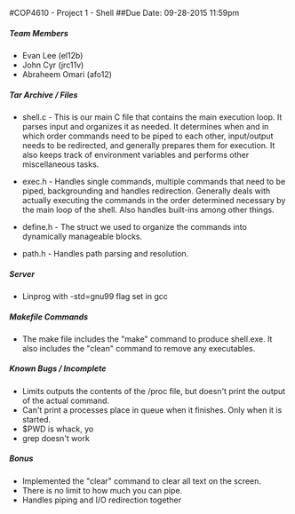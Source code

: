 #COP4610 - Project 1 - Shell
##Due Date: 09-28-2015 11:59pm

##### Team Members

* Evan Lee (el12b)
* John Cyr (jrc11v)
* Abraheem Omari (afo12)

##### Tar Archive / Files

* shell.c - This is our main C file that contains the main execution loop. It parses input and organizes it as needed. It determines when and in which order commands need to be piped to each other, input/output needs to be redirected, and generally prepares them for execution. It also keeps track of environment variables and performs other miscellaneous tasks.

* exec.h - Handles single commands, multiple commands that need to be piped, backgrounding and handles redirection. Generally deals with actually executing the commands in the order determined necessary by the main loop of the shell. Also handles built-ins among other things.

* define.h - The struct we used to organize the commands into dynamically manageable blocks.

* path.h - Handles path parsing and resolution. 

##### Server

* Linprog with -std=gnu99 flag set in gcc

##### Makefile Commands

* The make file includes the "make" command to produce shell.exe. It also includes the "clean" command to remove any executables.

##### Known Bugs / Incomplete

* Limits outputs the contents of the /proc file, but doesn't print the output of the actual command.
* Can't print a processes place in queue when it finishes. Only when it is started.
* $PWD is whack, yo
* grep doesn't work


##### Bonus

* Implemented the "clear" command to clear all text on the screen. 
* There is no limit to how much you can pipe.
* Handles piping and I/O redirection together
